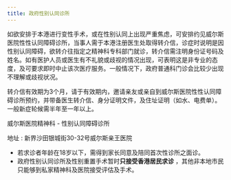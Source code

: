```yaml
---
title: 政府性别认同诊所
---
```


如欲安排于本港进行变性手术，或在性别认同上出现严重焦虑，可安排约见威尔斯医院性性认同障碍诊所，当事人需于本港注册医生处取得转介信，诊症时说明是因性别认同障碍，欲转介往指定之精神科专科部门就诊，转介信需注明身份证号码及姓名。如有医护人员或医生有不礼貌或歧视的情况出现，可表明这是非专业的态度，及可要求即时中止该次医疗服务。一般情况下，政府普通科门诊会比较少出现不理解或歧视状况。

转介信有效期为3个月，请于有效期内，邀请亲友或亲自到威尔斯医院性性认同障碍诊所预约，并带备医生转介信、身分证明文件，及住址证明（如水、电费单）。一般新症轮候需半年至一年以上。

威尔斯医院精神科 - 性别认同障碍诊所

地址 : 新界沙田银城街30-32号威尔斯亲王医院

- 若求诊者年龄在18岁以下，需得到家长同意及陪同首次性诊所之面诊。
- 政府性别认同诊所及性别重置手术暂时**只接受香港居民求诊** ，其他非本地市民只能够到私家精神科及医院接受评估及手术。
